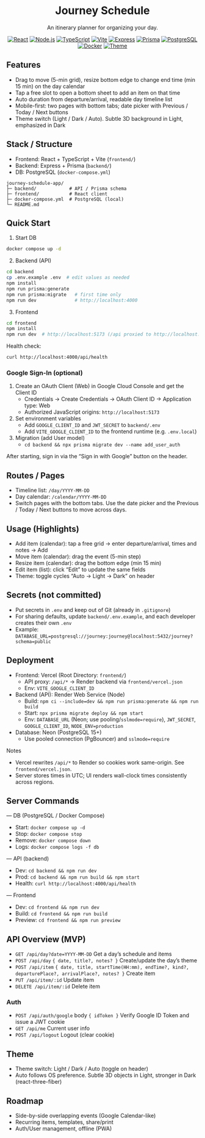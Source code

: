 <div align="center">

# Journey Schedule

An itinerary planner for organizing your day.

<p>
  <a href="https://react.dev"><img alt="React" src="https://img.shields.io/badge/React-18-61DAFB?logo=react&logoColor=000" /></a>
  <a href="https://nodejs.org/"><img alt="Node.js" src="https://img.shields.io/badge/Node.js-18%2B-339933?logo=nodedotjs&logoColor=fff" /></a>
  <a href="https://www.typescriptlang.org/"><img alt="TypeScript" src="https://img.shields.io/badge/TypeScript-5-3178C6?logo=typescript&logoColor=fff" /></a>
  <a href="https://vitejs.dev/"><img alt="Vite" src="https://img.shields.io/badge/Vite-5-646CFF?logo=vite&logoColor=fff" /></a>
  <a href="https://expressjs.com/"><img alt="Express" src="https://img.shields.io/badge/Express-4-000000?logo=express&logoColor=fff" /></a>
  <a href="https://www.prisma.io/"><img alt="Prisma" src="https://img.shields.io/badge/Prisma-ORM-2D3748?logo=prisma&logoColor=fff" /></a>
  <a href="https://www.postgresql.org/"><img alt="PostgreSQL" src="https://img.shields.io/badge/PostgreSQL-15-4169E1?logo=postgresql&logoColor=fff" /></a>
  <a href="https://www.docker.com/"><img alt="Docker" src="https://img.shields.io/badge/Docker-Compose-2496ED?logo=docker&logoColor=fff" /></a>
  <a href="#theme"><img alt="Theme" src="https://img.shields.io/badge/Theme-Light%20%2F%20Dark%20%2F%20Auto-8B5CF6?logo=apple&logoColor=fff" /></a>
</p>

</div>

## Features

- Drag to move (5-min grid), resize bottom edge to change end time (min 15 min) on the day calendar
- Tap a free slot to open a bottom sheet to add an item on that time
- Auto duration from departure/arrival, readable day timeline list
- Mobile-first: two pages with bottom tabs; date picker with Previous / Today / Next buttons
- Theme switch (Light / Dark / Auto). Subtle 3D background in Light, emphasized in Dark

## Stack / Structure

- Frontend: React + TypeScript + Vite (`frontend/`)
- Backend: Express + Prisma (`backend/`)
- DB: PostgreSQL (`docker-compose.yml`)

```
journey-schedule-app/
├─ backend/            # API / Prisma schema
├─ frontend/           # React client
├─ docker-compose.yml  # PostgreSQL (local)
└─ README.md
```

## Quick Start

1) Start DB

```bash
docker compose up -d
```

2) Backend (API)

```bash
cd backend
cp .env.example .env  # edit values as needed
npm install
npm run prisma:generate
npm run prisma:migrate   # first time only
npm run dev              # http://localhost:4000
```

3) Frontend

```bash
cd frontend
npm install
npm run dev  # http://localhost:5173 (/api proxied to http://localhost:4000)
```

Health check:

```bash
curl http://localhost:4000/api/health
```

### Google Sign-In (optional)

1) Create an OAuth Client (Web) in Google Cloud Console and get the Client ID
   - Credentials → Create Credentials → OAuth Client ID → Application type: Web
   - Authorized JavaScript origins: `http://localhost:5173`
2) Set environment variables
   - Add `GOOGLE_CLIENT_ID` and `JWT_SECRET` to `backend/.env`
   - Add `VITE_GOOGLE_CLIENT_ID` to the frontend runtime (e.g. `.env.local`)
3) Migration (add User model)
   - `cd backend && npx prisma migrate dev --name add_user_auth`

After starting, sign in via the “Sign in with Google” button on the header.

## Routes / Pages

- Timeline list: `/day/YYYY-MM-DD`
- Day calendar: `/calendar/YYYY-MM-DD`
- Switch pages with the bottom tabs. Use the date picker and the Previous / Today / Next buttons to move across days.

## Usage (Highlights)

- Add item (calendar): tap a free grid → enter departure/arrival, times and notes → Add
- Move item (calendar): drag the event (5-min step)
- Resize item (calendar): drag the bottom edge (min 15 min)
- Edit item (list): click “Edit” to update the same fields
- Theme: toggle cycles “Auto → Light → Dark” on header

## Secrets (not committed)

- Put secrets in `.env` and keep out of Git (already in `.gitignore`)
- For sharing defaults, update `backend/.env.example`, and each developer creates their own `.env`
- Example: `DATABASE_URL=postgresql://journey:journey@localhost:5432/journey?schema=public`

## Deployment

- Frontend: Vercel (Root Directory: `frontend/`)
  - API proxy: `/api/*` → Render backend via `frontend/vercel.json`
  - Env: `VITE_GOOGLE_CLIENT_ID`
- Backend (API): Render Web Service (Node)
  - Build: `npm ci --include=dev && npm run prisma:generate && npm run build`
  - Start: `npx prisma migrate deploy && npm start`
  - Env: `DATABASE_URL` (Neon; use pooling/`sslmode=require`), `JWT_SECRET`, `GOOGLE_CLIENT_ID`, `NODE_ENV=production`
- Database: Neon (PostgreSQL 15+)
  - Use pooled connection (PgBouncer) and `sslmode=require`

Notes
- Vercel rewrites `/api/*` to Render so cookies work same-origin. See `frontend/vercel.json`.
- Server stores times in UTC; UI renders wall-clock times consistently across regions.

## Server Commands

— DB (PostgreSQL / Docker Compose)

- Start: `docker compose up -d`
- Stop: `docker compose stop`
- Remove: `docker compose down`
- Logs: `docker compose logs -f db`

— API (backend)

- Dev: `cd backend && npm run dev`
- Prod: `cd backend && npm run build && npm start`
- Health: `curl http://localhost:4000/api/health`

— Frontend

- Dev: `cd frontend && npm run dev`
- Build: `cd frontend && npm run build`
- Preview: `cd frontend && npm run preview`

## API Overview (MVP)

- `GET /api/day?date=YYYY-MM-DD` Get a day’s schedule and items
- `POST /api/day` `{ date, title?, notes? }` Create/update the day’s theme
- `POST /api/item` `{ date, title, startTime(HH:mm), endTime?, kind?, departurePlace?, arrivalPlace?, notes? }` Create item
- `PUT /api/item/:id` Update item
- `DELETE /api/item/:id` Delete item

### Auth

- `POST /api/auth/google` body `{ idToken }` Verify Google ID Token and issue a JWT cookie
- `GET /api/me` Current user info
- `POST /api/logout` Logout (clear cookie)

## Theme

- Theme switch: Light / Dark / Auto (toggle on header)
- Auto follows OS preference. Subtle 3D objects in Light, stronger in Dark (react-three-fiber)

## Roadmap

- Side-by-side overlapping events (Google Calendar-like)
- Recurring items, templates, share/print
- Auth/User management, offline (PWA)
